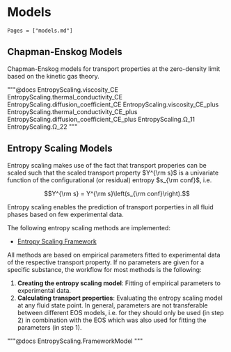 # Models

```@index
Pages = ["models.md"]
```

## Chapman-Enskog Models

Chapman-Enskog models for transport properties at the zero-density limit based on the kinetic gas theory.

"""@docs
EntropyScaling.viscosity_CE
EntropyScaling.thermal_conductivity_CE
EntropyScaling.diffusion_coefficient_CE
EntropyScaling.viscosity_CE_plus
EntropyScaling.thermal_conductivity_CE_plus
EntropyScaling.diffusion_coefficient_CE_plus
EntropyScaling.Ω_11
EntropyScaling.Ω_22
"""

## Entropy Scaling Models

Entropy scaling makes use of the fact that transport properies can be scaled such that the
scaled transport property $Y^{\rm s}$ is a univariate function of the configurational (or 
residual) entropy $s_{\rm conf}$, i.e. 

$$Y^{\rm s} = Y^{\rm s}\left(s_{\rm conf}\right).$$

Entropy scaling enables the prediction of transport porperties in all fluid phases based on 
few experimental data.

The following entropy scaling methods are implemented:
- [Entropy Scaling Framework](https://doi.org/10.1016/j.molliq.2023.123811)

All methods are based on empirical parameters fitted to experimental data of the respective
transport property. If no parameters are given for a specific substance, the workflow for 
most methods is the following:
1. **Creating the entropy scaling model**: Fitting of empirical parameters to experimental 
   data. 
2. **Calculating transport properties**: Evaluating the entropy scaling model at any fluid
   state point.
In general, parameters are not transferable between different EOS models, i.e. for they 
should only be used (in step 2) in combination with the EOS which was also used for fitting 
the parameters (in step 1).


"""@docs
EntropyScaling.FrameworkModel
"""